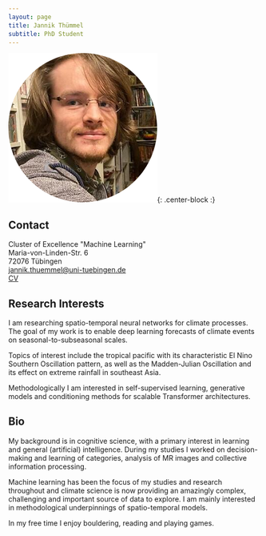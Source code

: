 ```yaml
---
layout: page
title: Jannik Thümmel
subtitle: PhD Student
---
```

![JT-ProfilePic](/img/jt_profile_pic.png){: .center-block :}


## Contact
Cluster of Excellence "Machine Learning"  
Maria-von-Linden-Str. 6  
72076 Tübingen  
[jannik.thuemmel@uni-tuebingen.de](mailto:jannik.thuemmel@uni-tuebingen.de)  
[CV](/files/thuemmel_cv.pdf)  


## Research Interests
I am researching spatio-temporal neural networks for climate processes.
The goal of my work is to enable deep learning forecasts of climate events
on seasonal-to-subseasonal scales.

Topics of interest include the tropical pacific with its characteristic
El Nino Southern Oscillation pattern, as well as the Madden-Julian Oscillation
and its effect on extreme rainfall in southeast Asia.

Methodologically I am interested in self-supervised learning, generative models
and conditioning methods for scalable Transformer architectures.

## Bio
My background is in cognitive science, with a primary interest in learning and
general (artificial) intelligence. During my studies I worked on decision-making
and learning of categories, analysis of MR images and collective information 
processing.

Machine learning has been the focus of my studies and research throughout
and climate science is now providing an amazingly complex, challenging and 
important source of data to explore.
I am mainly interested in methodological underpinnings of spatio-temporal models.

In my free time I enjoy bouldering, reading and playing games.

